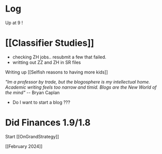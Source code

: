 

# Log

Up at 9 !

# [[Classifier Studies]]
- checking ZH jobs.. resubmit a few that failed.
- writting out ZZ and ZH in SR files

Writing up [[Selfish reasons to having more kids]]

*"Im a professor by trade, but the blogosphere is my intellectual home. Academic writing feels too narrow and timid. Blogs are the New World of the mind"* -- Bryan Caplan
- Do I want to start a blog ???

# Did Finances 1.9/1.8

Start [[OnGrandStrategy]]

[[February 2024]]

